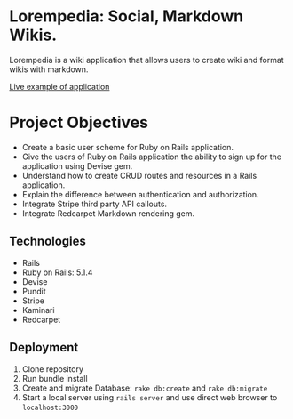 # Lorempedia: Social, Markdown Wikis.

Lorempedia is a wiki application that allows users to create wiki and format wikis with markdown.

[Live example of application](http://lorempedia.herokuapp.com/)

# Project Objectives

* Create a basic user scheme for Ruby on Rails application.
* Give the users of Ruby on Rails application the ability to sign up for the application using Devise gem.
* Understand how to create CRUD routes and resources in a Rails application.
* Explain the difference between authentication and authorization.
* Integrate Stripe third party API callouts.
* Integrate Redcarpet Markdown rendering gem.


## Technologies
* Rails
* Ruby on Rails: 5.1.4
* Devise
* Pundit
* Stripe
* Kaminari
* Redcarpet

## Deployment

1. Clone repository
2. Run bundle install
3. Create and migrate Database: `rake db:create` and `rake db:migrate`
4. Start a local server using `rails server` and use direct web browser to `localhost:3000`
